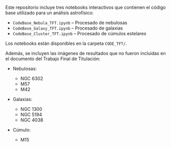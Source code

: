 Este repositorio incluye tres notebooks interactivos que contienen el código base utilizado para un análisis astrofísico:

- `CodeBase_Nebula_TFT.ipynb` – Procesado de nebulosas
- `CodeBase_Galaxy_TFT.ipynb` – Procesado de galaxias
- `CodeBase_Cluster_TFT.ipynb` – Procesado de cúmulos estelares

Los notebooks están disponibles en la carpeta `CODE_TFT/`.

Además, se incluyen las imágenes de resultados que no fueron incluidas en el documento del Trabajo Final de Titulación:

+ Nebulosas:
  - NGC 6302
  - M57
  - M42
    
+ Galaxias:
  - NGC 1300
  - NGC 5194
  - NGC 4038
    
+ Cúmulo:
  - M15
  
